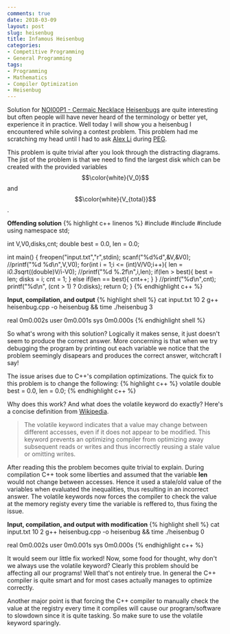 ```yaml
---
comments: true
date: 2018-03-09
layout: post
slug: heisenbug 
title: Infamous Heisenbug 
categories:
- Competitive Programming
- General Programming
tags:
- Programming
- Mathematics 
- Compiler Optimization 
- Heisenbug 
---
```

<script src='https://cdn.mathjax.org/mathjax/latest/MathJax.js?config=TeX-AMS-MML_HTMLorMML'></script>

Solution for [NOI00P1 - Cermaic Necklace](http://wcipeg.com/problem/noi00p1) 
[Heisenbugs](https://en.wikipedia.org/wiki/Heisenbug) are quite interesting but often people will have never heard of the terminology or better yet, experience it in practice.  Well today I will show you a heisenbug I encountered while solving a contest problem. This problem had me scratching my head until I had to ask [Alex Li](http://alexli.ca) during [PEG](https://en.wikipedia.org/wiki/Woburn_Collegiate_Institute#Programming_Enrichment_Group_.28PEG.29).  

This problem is quite trivial after you look through the distracting diagrams. The jist of the problem is that we need to find the largest disk which can be created with the provided variables $$\color{white}{V_0}$$ and $$\color{white}{V_{total}}$$. 

**Offending solution**
{% highlight c++ linenos %}
#include <iostream>
#include <cstdio>
#include <cmath>
using namespace std;

int V,V0,disks,cnt;
double best = 0.0, len = 0.0;

int main() {
    freopen("input.txt","r",stdin);
    scanf("%d%d",&V,&V0);
    //printf("%d %d\n",V,V0);
    for(int i = 1;i <= (int)V/V0;i++){
        len = i*0.3*sqrt((double)V/i-V0);
        //printf("%d %.2f\n",i,len);
        if(len > best){
            best  = len;
            disks = i;
            cnt   = 1;
        }
        else if(len == best){
            cnt++;
        }
    }
    //printf("%d\n",cnt);
    printf("%d\n", (cnt > 1) ? 0:disks);
    return 0;
}
{% endhighlight c++ %}

**Input, compilation, and output**
{% highlight shell %}
cat input.txt
10
2
g++ heisenbug.cpp -o heisenbug && time ./heisenbug
3

real    0m0.002s
user    0m0.001s
sys     0m0.000s
{% endhighlight shell %}


So what's wrong with this solution? Logically it makes sense, it just doesn't seem to produce the correct answer. More concerning is that when we try debugging the program by printing out each variable we notice that the problem seemingly disapears and produces the correct answer, witchcraft I say! 

The issue arises due to C++'s compilation optimizations. The quick fix to this problem is to change the following: 
{% highlight c++ %}
volatile double best = 0.0, len = 0.0;
{% endhighlight c++ %}

Why does this work? And what does the volatile keyword do exactly? Here's a concise definition from [Wikipedia](https://en.wikipedia.org/wiki/Volatile_(computer_programming)).

> The volatile keyword indicates that a value may change between different accesses, even if it does not appear to be modified. This keyword prevents an optimizing compiler from optimizing away subsequent reads or writes and thus incorrectly reusing a stale value or omitting writes.

After reading this the problem becomes quite trivial to explain. During compilation C++ took some liberties and assumed that the variable **len** would not change between accesses. Hence it used a stale/old value of the variables when evaluated the inequalities, thus resulting in an incorrect answer. The volatile keywords now forces the compiler to check the value at the memory registy every time the variable is reffered to, thus fixing the issue.

**Input, compilation, and output with modification**
{% highlight shell %}
cat input.txt
10
2
g++ heisenbug.cpp -o heisenbug && time ./heisenbug
0

real    0m0.002s
user    0m0.001s
sys     0m0.000s
{% endhighlight c++ %}

It would seem our little fix worked! Now, some food for thought, why don't we always use the volatile keyword? Clearly this problem should be affecting all our programs! Well that's not entirely true. In general the C++ compiler is quite smart and for most cases actually manages to optimize correctly.

Another major point is that forcing the C++ compiler to manually check the value at the registry every time it compiles will cause our program/software to slowdown since it is quite tasking. So make sure to use the volatile keyword sparingly. 
